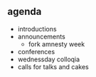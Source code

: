 ## agenda
 - introductions
 - announcements
     - fork amnesty week
 - conferences
 - wednessday colloqia
 - calls for talks and cakes
